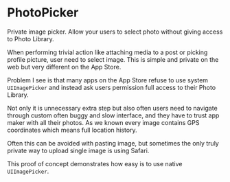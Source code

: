 # PhotoPicker
Private image picker. Allow your users to select photo without giving access to Photo Library.

When performing trivial action like attaching media to a post or picking 
profile picture, user need to select image. This is simple and private on the web 
but very different on the App Store.

Problem I see is that many apps on the App Store refuse to use system 
`UIImagePicker` and instead ask users permission full access to their Photo Library. 

Not only it is unnecessary extra step but also often users need to navigate through 
custom often buggy and slow interface, and they have to trust app maker with all 
their photos. As we known every image contains GPS coordinates which means full
location history.

Often this can be avoided with pasting image, but sometimes the only truly private 
way to upload single image is using Safari.

This proof of concept demonstrates how easy is to use native `UIImagePicker`.